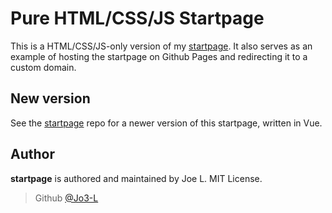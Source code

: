 # Pure HTML/CSS/JS Startpage
This is a HTML/CSS/JS-only version of my [startpage](https://jo3-l.github.io). It also serves as an example of hosting the startpage on Github Pages and redirecting it to a custom domain.

## New version
See the [startpage](https://github.com/jo3-l/startpage) repo for a newer version of this startpage, written in Vue.

## Author
**startpage** is authored and maintained by Joe L. MIT License.
> Github [@Jo3-L](https://github.com/jo3-l)
